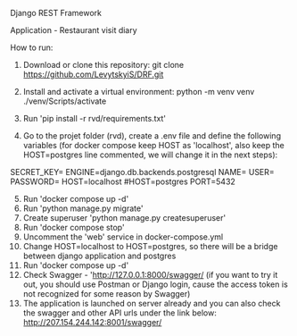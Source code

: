 Django REST Framework 

Application - Restaurant visit diary

How to run: 

1. Download or clone this repository: 
git clone https://github.com/LevytskyiS/DRF.git

2. Install and activate a virtual environment: 
python -m venv venv
./venv/Scripts/activate

3. Run 'pip install -r rvd/requirements.txt'

4. Go to the projet folder (rvd), create a .env file and define the following variables 
(for docker compose keep HOST as 'localhost', also keep the HOST=postgres line commented, we will change it in the next steps): 

SECRET_KEY=
ENGINE=django.db.backends.postgresql
NAME=
USER=
PASSWORD=
HOST=localhost
#HOST=postgres
PORT=5432

5. Run 'docker compose up -d'
6. Run 'python manage.py migrate'
7. Create superuser 'python manage.py createsuperuser'
8. Run 'docker compose stop'
9. Uncomment the 'web' service in docker-compose.yml
10. Change HOST=localhost to HOST=postgres, so there will be a bridge between django application and postgres
11. Run 'docker compose up -d'
12. Check Swagger - 'http://127.0.0.1:8000/swagger/ (if you want to try it out, you should use Postman or Django login, cause the access token is not recognized for some reason by Swagger)
13. The application is launched on server already and you can also check the swagger and other API urls under the link below: 
http://207.154.244.142:8001/swagger/ 